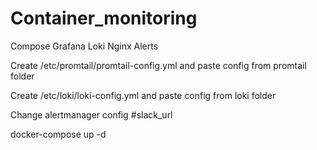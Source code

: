 # Container_monitoring
Compose Grafana Loki Nginx Alerts

Create /etc/promtail/promtail-config.yml  and paste config from promtail folder


Create /etc/loki/loki-config.yml          and paste config from loki folder

Change alertmanager config #slack_url

docker-compose up -d
